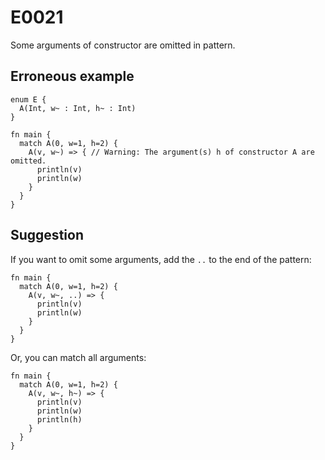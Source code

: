 # E0021

Some arguments of constructor are omitted in pattern.

## Erroneous example

```moonbit
enum E {
  A(Int, w~ : Int, h~ : Int)
}

fn main {
  match A(0, w=1, h=2) {
    A(v, w~) => { // Warning: The argument(s) h of constructor A are omitted.
      println(v)
      println(w)
    }
  }
}
```

## Suggestion

If you want to omit some arguments, add the `..` to the end of the pattern:

```moonbit
fn main {
  match A(0, w=1, h=2) {
    A(v, w~, ..) => {
      println(v)
      println(w)
    }
  }
}
```

Or, you can match all arguments:

```moonbit
fn main {
  match A(0, w=1, h=2) {
    A(v, w~, h~) => {
      println(v)
      println(w)
      println(h)
    }
  }
}
```

